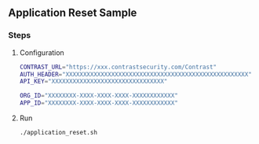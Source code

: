 ## Application Reset Sample

### Steps
1. Configuration  
    ```sh
    CONTRAST_URL="https://xxx.contrastsecurity.com/Contrast"
    AUTH_HEADER="XXXXXXXXXXXXXXXXXXXXXXXXXXXXXXXXXXXXXXXXXXXXXXXXXXXX"
    API_KEY="XXXXXXXXXXXXXXXXXXXXXXXXXXXXXXXX"

    ORG_ID="XXXXXXXX-XXXX-XXXX-XXXX-XXXXXXXXXXXX"
    APP_ID="XXXXXXXX-XXXX-XXXX-XXXX-XXXXXXXXXXXX"
    ```
1. Run  
    ```
    ./application_reset.sh
    ```
